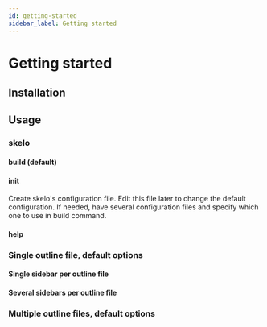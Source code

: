 ```yaml
---
id: getting-started
sidebar_label: Getting started
---
```


# Getting started





## Installation




## Usage



### skelo



#### build (default)




#### init

Create skelo's configuration file. Edit this file later to change the default configuration. If needed, have several configuration files and specify which one to use in build command.


#### help





### Single outline file, default options



#### Single sidebar per outline file




#### Several sidebars per outline file





### Multiple outline files, default options




